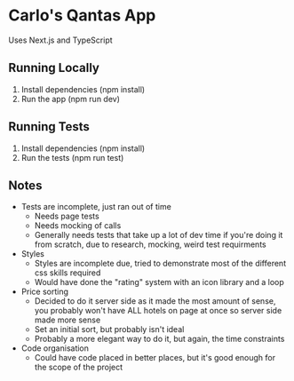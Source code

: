 # Carlo's Qantas App

Uses Next.js and TypeScript

## Running Locally
1. Install dependencies (npm install)
2. Run the app (npm run dev)

## Running Tests
1. Install dependencies (npm install)
2. Run the tests (npm run test)

## Notes
- Tests are incomplete, just ran out of time
    - Needs page tests
    - Needs mocking of calls
    - Generally needs tests that take up a lot of dev time if you're doing it from scratch, due to research, mocking, weird test requirments
- Styles
    - Styles are incomplete due, tried to demonstrate most of the different css skills required
    - Would have done the "rating" system with an icon library and a loop
- Price sorting 
    - Decided to do it server side as it made the most amount of sense, you probably won't have ALL hotels on page at once so server side made more sense
    - Set an initial sort, but probably isn't ideal
    - Probably a more elegant way to do it, but again, the time constraints
- Code organisation
    - Could have code placed in better places, but it's good enough for the scope of the project
